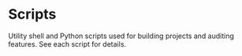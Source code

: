 # Scripts

Utility shell and Python scripts used for building projects and auditing features. See each script for details.
